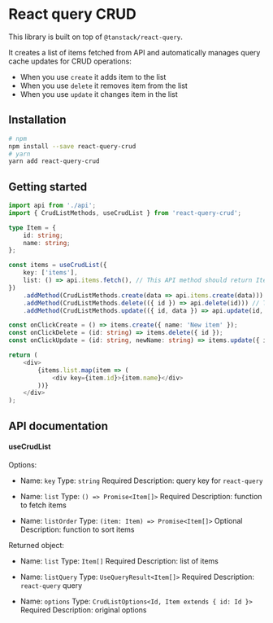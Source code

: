 # React query CRUD

This library is built on top of `@tanstack/react-query`.

It creates a list of items fetched from API and automatically manages query cache updates for CRUD operations:

-   When you use `create` it adds item to the list
-   When you use `delete` it removes item from the list
-   When you use `update` it changes item in the list

## Installation

```bash
# npm
npm install --save react-query-crud
# yarn
yarn add react-query-crud
```

## Getting started

```ts
import api from './api';
import { CrudListMethods, useCrudList } from 'react-query-crud';

type Item = {
    id: string;
    name: string;
};

const items = useCrudList({
    key: ['items'],
    list: () => api.items.fetch(), // This API method should return Item[]
})
    .addMethod(CrudListMethods.create(data => api.items.create(data))) // This API method should return Item
    .addMethod(CrudListMethods.delete(({ id }) => api.delete(id))) // This API method should return void
    .addMethod(CrudListMethods.update(({ id, data }) => api.update(id, data))); // This API method should return Item

const onClickCreate = () => items.create({ name: 'New item' });
const onClickDelete = (id: string) => items.delete({ id });
const onClickUpdate = (id: string, newName: string) => items.update({ id, data: { name: newName } });

return (
    <div>
        {items.list.map(item => (
            <div key={item.id}>{item.name}</div>
        ))}
    </div>
);
```

## API documentation

#### useCrudList

Options:

-   Name: `key`
    Type: `string`
    Required
    Description: query key for `react-query`

-   Name: `list`
    Type: `() => Promise<Item[]>`
    Required
    Description: function to fetch items

-   Name: `listOrder`
    Type: `(item: Item) => Promise<Item[]>`
    Optional
    Description: function to sort items

Returned object:

-   Name: `list`
    Type: `Item[]`
    Required
    Description: list of items

-   Name: `listQuery`
    Type: `UseQueryResult<Item[]>`
    Required
    Description: `react-query` query

-   Name: `options`
    Type: `CrudListOptions<Id, Item extends { id: Id }>`
    Required
    Description: original options
